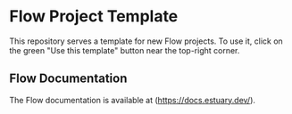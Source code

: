 # Flow Project Template

This repository serves a template for new Flow projects. To use it, click on the green "Use this template" button near the top-right corner.

## Flow Documentation

The Flow documentation is available at (https://docs.estuary.dev/).

